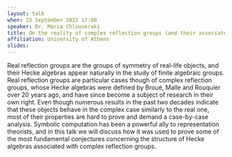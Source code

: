 ```yaml
---
layout: talk
when: 23 September 2022 17:00
speaker: Dr. Maria Chlouveraki
title: On the reality of complex reflection groups (and their associated Hecke algebras)
affiliation: University of Athens
slides:
---
```

Real reflection groups are the groups of symmetry of real-life objects, and their Hecke algebras appear naturally in the study of finite algebraic groups. Real reflection groups are particular cases though of complex reflection groups, whose Hecke algebras were defined by Broué, Malle and Rouquier over 20 years ago, and have since become a subject of research in their own right. Even though numerous results in the past two decades indicate that these objects behave in the complex case similarly to the real one, most of their properties are hard to prove and demand a case-by-case analysis. Symbolic computation has been a powerful ally to representation theorists, and in this talk we will discuss how it was used to prove some of the most fundamental conjectures concerning the structure of Hecke algebras associated with complex reflection groups.
